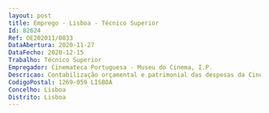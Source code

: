 ```yaml
--- 
layout: post
title: Emprego - Lisboa - Técnico Superior
Id: 82624
Ref: OE202011/0833
DataAbertura: 2020-11-27
DataFecho: 2020-12-15
Trabalho: Técnico Superior
Empregador: Cinemateca Portuguesa - Museu do Cinema, I.P.
Descricao: Contabilização orçamental e patrimonial das despesas da Cinemateca desde a proposta até ao pagamento  colaborar na prestação de contas anual, assim como nos diversos reportes periódicos da área financeira  colaborar na elaboração da proposta de orçamento e nos instrumentos de planeamento da Cinemateca.
CodigoPostal: 1269-059 LISBOA
Concelho: Lisboa
Distrito: Lisboa
--- 
```

